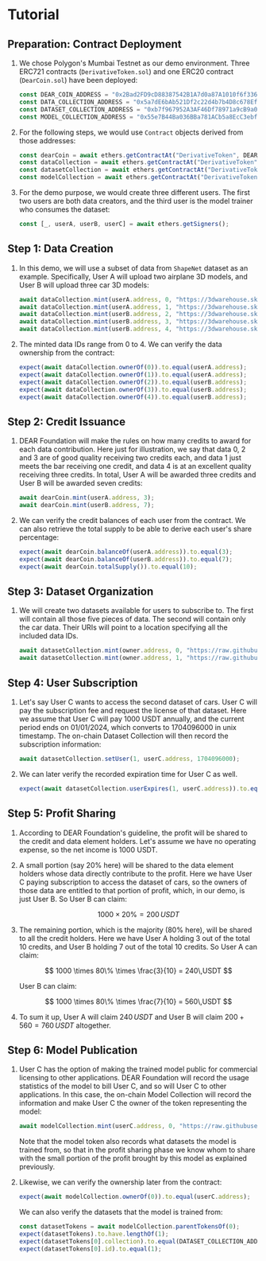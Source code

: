 # Tutorial

## Preparation: Contract Deployment

1. We chose Polygon's Mumbai Testnet as our demo environment. Three ERC721 contracts (`DerivativeToken.sol`) and one ERC20 contract (`DearCoin.sol`) have been deployed:

   ```typescript
   const DEAR_COIN_ADDRESS = "0x2Bad2FD9cD88387542B1A7d0a87A1010f6f336F5";
   const DATA_COLLECTION_ADDRESS = "0x5a7dE6bAb521Df2c22d4b7b4D8c678Efd7B3F7a6";
   const DATASET_COLLECTION_ADDRESS = "0xb7f967952A3AF46Df78971a9cB9a0dc22D060a45";
   const MODEL_COLLECTION_ADDRESS = "0x55e7B44Ba036BBa781ACb5a8EcC3ebfb68140A57";
   ```

2. For the following steps, we would use `Contract` objects derived from those addresses:

    ```typescript
   const dearCoin = await ethers.getContractAt("DerivativeToken", DEAR_COIN_ADDRESS);
   const dataCollection = await ethers.getContractAt("DerivativeToken", DATA_COLLECTION_ADDRESS);
   const datasetCollection = await ethers.getContractAt("DerivativeToken", DATASET_COLLECTION_ADDRESS);
   const modelCollection = await ethers.getContractAt("DerivativeToken", MODEL_COLLECTION_ADDRESS);
   ```

3. For the demo purpose, we would create three different users. The first two users are both data creators, and the third user is the model trainer who consumes the dataset:

   ```typescript
   const [_, userA, userB, userC] = await ethers.getSigners();
   ```

## Step 1: Data Creation

1. In this demo, we will use a subset of data from `ShapeNet` dataset as an example. Specifically, User A will upload two airplane 3D models, and User B will upload three car 3D models:

   ```typescript
   await dataCollection.mint(userA.address, 0, "https://3dwarehouse.sketchup.com/model/371a609f050b4ed3f6497dc58a9a6f8a/SR-71-Blackbird", []);
   await dataCollection.mint(userA.address, 1, "https://3dwarehouse.sketchup.com/model/dd9ece07d4bc696c2bafe808edd44356/x-wing", []);
   await dataCollection.mint(userB.address, 2, "https://3dwarehouse.sketchup.com/model/bcf0b18a19bce6d91ad107790a9e2d51/Hummer-H1-SUT", []);
   await dataCollection.mint(userB.address, 3, "https://3dwarehouse.sketchup.com/model/5876e90c8f0b15e112ed57dd1bc82aa3/Alfa-Romeo-156", []);
   await dataCollection.mint(userB.address, 4, "https://3dwarehouse.sketchup.com/model/402d1624e1c28422383a5be3771c595c/1957-Chevrolet-Bel-Air", []);
   ```

2. The minted data IDs range from 0 to 4. We can verify the data ownership from the contract:

   ```typescript
   expect(await dataCollection.ownerOf(0)).to.equal(userA.address);
   expect(await dataCollection.ownerOf(1)).to.equal(userA.address);
   expect(await dataCollection.ownerOf(2)).to.equal(userB.address);
   expect(await dataCollection.ownerOf(3)).to.equal(userB.address);
   expect(await dataCollection.ownerOf(4)).to.equal(userB.address);
   ```

## Step 2: Credit Issuance

1. DEAR Foundation will make the rules on how many credits to award for each data contribution. Here just for illustration, we say that data 0, 2 and 3 are of good quality receiving two credits each, and data 1 just meets the bar receiving one credit, and data 4 is at an excellent quality receiving three credits. In total, User A will be awarded three credits and User B will be awarded seven credits:

   ```typescript
   await dearCoin.mint(userA.address, 3);
   await dearCoin.mint(userB.address, 7);
   ```

2. We can verify the credit balances of each user from the contract. We can also retrieve the total supply to be able to derive each user's share percentage:

   ```typescript
   expect(await dearCoin.balanceOf(userA.address)).to.equal(3);
   expect(await dearCoin.balanceOf(userB.address)).to.equal(7);
   expect(await dearCoin.totalSupply()).to.equal(10);
   ```

## Step 3: Dataset Organization

1. We will create two datasets available for users to subscribe to. The first will contain all those five pieces of data. The second will contain only the car data. Their URIs will point to a location specifying all the included data IDs.

   ```typescript
   await datasetCollection.mint(owner.address, 0, "https://raw.githubusercontent.com/comoco-labs/laicense/dev/dataset/0.json", []);
   await datasetCollection.mint(owner.address, 1, "https://raw.githubusercontent.com/comoco-labs/laicense/dev/dataset/1.json", []);
   ```

## Step 4: User Subscription

1. Let's say User C wants to access the second dataset of cars. User C will pay the subscription fee and request the license of that dataset. Here we assume that User C will pay 1000 USDT annually, and the current period ends on 01/01/2024, which converts to 1704096000 in unix timestamp. The on-chain Dataset Collection will then record the subscription information:

   ```typescript
   await datasetCollection.setUser(1, userC.address, 1704096000);
   ```

2. We can later verify the recorded expiration time for User C as well.

   ``` typescript
   expect(await datasetCollection.userExpires(1, userC.address)).to.equal(1704096000);
   ```

## Step 5: Profit Sharing

1. According to DEAR Foundation's guideline, the profit will be shared to the credit and data element holders. Let's assume we have no operating expense, so the net income is 1000 USDT.

2. A small portion (say 20% here) will be shared to the data element holders whose data directly contribute to the profit. Here we have User C paying subscription to access the dataset of cars, so the owners of those data are entitled to that portion of profit, which, in our demo, is just User B. So User B can claim:

   $$ 1000 \times 20\% = 200\,USDT $$

3. The remaining portion, which is the majority (80% here), will be shared to all the credit holders. Here we have User A holding 3 out of the total 10 credits, and User B holding 7 out of the total 10 credits. So User A can claim:

   $$ 1000 \times 80\% \times \frac{3}{10} = 240\,USDT $$

   User B can claim:

   $$ 1000 \times 80\% \times \frac{7}{10} = 560\,USDT $$

4. To sum it up, User A will claim $240\,USDT$ and User B will claim $200+560=760\,USDT$ altogether.

## Step 6: Model Publication

1. User C has the option of making the trained model public for commercial licensing to other applications. DEAR Foundation will record the usage statistics of the model to bill User C, and so will User C to other applications. In this case, the on-chain Model Collection will record the information and make User C the owner of the token representing the model:

   ```typescript
   await modelCollection.mint(userC.address, 0, "https://raw.githubusercontent.com/comoco-labs/laicense/dev/model/model.tflite", [{collection: DATASET_COLLECTION_ADDRESS, id: 1}]);
   ```

   Note that the model token also records what datasets the model is trained from, so that in the profit sharing phase we know whom to share with the small portion of the profit brought by this model as explained previously.

2. Likewise, we can verify the ownership later from the contract:

   ```typescript
   expect(await modelCollection.ownerOf(0)).to.equal(userC.address);
   ```

   We can also verify the datasets that the model is trained from:

   ```typescript
   const datasetTokens = await modelCollection.parentTokensOf(0);
   expect(datasetTokens).to.have.lengthOf(1);
   expect(datasetTokens[0].collection).to.equal(DATASET_COLLECTION_ADDRESS);
   expect(datasetTokens[0].id).to.equal(1);
   ```
